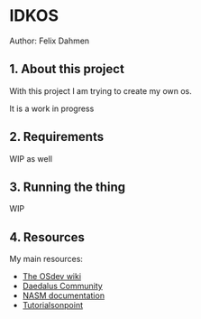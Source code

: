 # IDKOS
Author: Felix Dahmen

## 1. About this project
With this project I am trying to create my own os.

It is a work in progress
## 2. Requirements

WIP as well

## 3. Running the thing
WIP 

## 4. Resources
My main resources:
- [The OSdev wiki](https://wiki.osdev.org)
- [Daedalus Community](https://www.youtube.com/watch?v=MwPjvJ9ulSc&t=18s)
- [NASM documentation](https://www.nasm.us/doc/)
- [Tutorialsonpoint](https://www.tutorialspoint.com/assembly_programming/index.htm)
